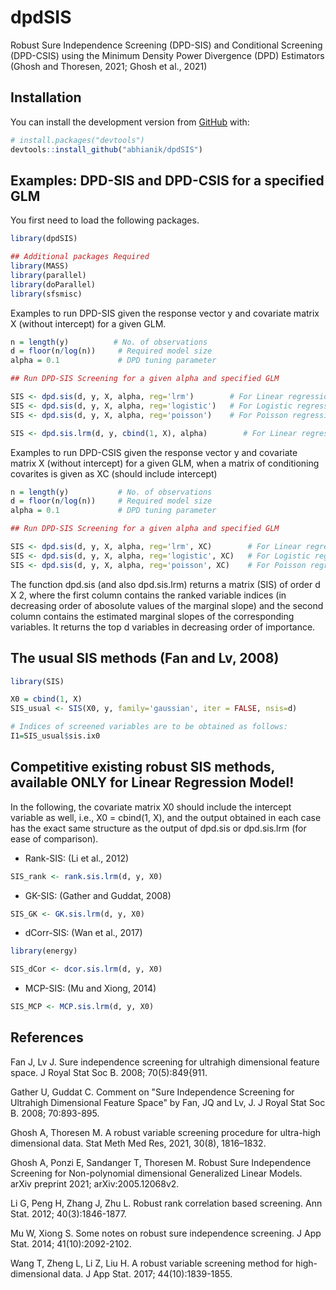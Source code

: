 # dpdSIS
Robust Sure Independence Screening (DPD-SIS) and Conditional Screening (DPD-CSIS) using the Minimum Density Power Divergence (DPD) Estimators 
(Ghosh and Thoresen, 2021; Ghosh et al., 2021)


<!-- badges: start -->

<!-- badges: end -->

## Installation

You can install the development version from [GitHub](https://github.com/) with:

``` r
# install.packages("devtools")
devtools::install_github("abhianik/dpdSIS")
```

## Examples: DPD-SIS and DPD-CSIS for a specified GLM

You first need to load the following packages.

``` r
library(dpdSIS)

## Additional packages Required
library(MASS)
library(parallel)
library(doParallel)
library(sfsmisc)

```


Examples to run DPD-SIS given the response vector y and covariate matrix X (without intercept) for a given GLM. 

``` r
n = length(y)          # No. of observations
d = floor(n/log(n))     # Required model size
alpha = 0.1             # DPD tuning parameter

## Run DPD-SIS Screening for a given alpha and specified GLM

SIS <- dpd.sis(d, y, X, alpha, reg='lrm')        # For Linear regression model (with known error variance equal to one)
SIS <- dpd.sis(d, y, X, alpha, reg='logistic')   # For Logistic regression model
SIS <- dpd.sis(d, y, X, alpha, reg='poisson')    # For Poisson regression model

SIS <- dpd.sis.lrm(d, y, cbind(1, X), alpha)        # For Linear regression model with unknwon error variance

```


Examples to run DPD-CSIS given the response vector y and covariate matrix X (without intercept) for a given GLM, when a matrix of conditioning covarites is given as XC (should include intercept) 

``` r
n = length(y)           # No. of observations
d = floor(n/log(n))     # Required model size
alpha = 0.1             # DPD tuning parameter

## Run DPD-SIS Screening for a given alpha and specified GLM

SIS <- dpd.sis(d, y, X, alpha, reg='lrm', XC)        # For Linear regression model
SIS <- dpd.sis(d, y, X, alpha, reg='logistic', XC)   # For Logistic regression model
SIS <- dpd.sis(d, y, X, alpha, reg='poisson', XC)    # For Poisson regression model

```

The function dpd.sis (and also dpd.sis.lrm) returns a matrix (SIS) of order d X 2, where the first column contains the ranked variable indices (in decreasing order of abosolute values of the marginal slope) and the second column contains the estimated marginal slopes of the corresponding variables. It returns the top d variables in decreasing order of importance. 

## The usual SIS methods (Fan and Lv, 2008)

``` r
library(SIS)

X0 = cbind(1, X)
SIS_usual <- SIS(X0, y, family='gaussian', iter = FALSE, nsis=d)

# Indices of screened variables are to be obtained as follows: 
I1=SIS_usual$sis.ix0

```


## Competitive existing robust SIS methods, available ONLY for Linear Regression Model!

In the following, the covariate matrix X0 should include the intercept variable as well, i.e., X0 = cbind(1, X), and the output obtained in each case has the exact same structure as the output of dpd.sis or dpd.sis.lrm (for ease of comparison).

  - Rank-SIS: (Li et al., 2012)

<!-- end list -->

``` r
SIS_rank <- rank.sis.lrm(d, y, X0)

```

  - GK-SIS: (Gather and Guddat, 2008)

<!-- end list -->

``` r
SIS_GK <- GK.sis.lrm(d, y, X0)

```

  - dCorr-SIS: (Wan et al., 2017)

<!-- end list -->

``` r
library(energy)

SIS_dCor <- dcor.sis.lrm(d, y, X0)

```

  - MCP-SIS: (Mu and Xiong, 2014)

<!-- end list -->

``` r
SIS_MCP <- MCP.sis.lrm(d, y, X0)

```


## References 

Fan J, Lv J. Sure independence screening for ultrahigh dimensional feature space. J Royal Stat Soc B. 2008; 70(5):849{911.

Gather U, Guddat C. Comment on "Sure Independence Screening for Ultrahigh Dimensional Feature Space" by Fan, JQ and Lv, J. J Royal Stat Soc B. 2008; 70:893-895.

Ghosh A, Thoresen M. A robust variable screening procedure for ultra-high dimensional data. Stat Meth Med Res, 2021, 30(8), 1816–1832.

Ghosh A, Ponzi E, Sandanger T,  Thoresen M. Robust Sure Independence Screening for Non-polynomial dimensional Generalized Linear Models. arXiv preprint 2021; arXiv:2005.12068v2.

Li G, Peng H, Zhang J, Zhu L. Robust rank correlation based screening. Ann Stat. 2012; 40(3):1846-1877.

Mu W, Xiong S. Some notes on robust sure independence screening. J App Stat. 2014; 41(10):2092-2102.

Wang T, Zheng L, Li Z, Liu H. A robust variable screening method for high-dimensional data. J App Stat. 2017; 44(10):1839-1855.
